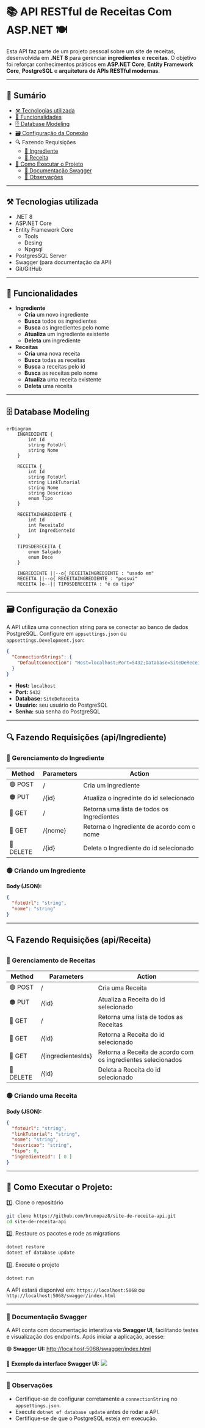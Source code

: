 # 📚 API RESTful de Receitas Com ASP.NET 🍽️

Esta API faz parte de um projeto pessoal sobre um site de receitas, desenvolvida em **.NET 8** para gerenciar **ingredientes** e **receitas**. O objetivo foi reforçar conhecimentos práticos em **ASP.NET Core**, **Entity Framework Core**, **PostgreSQL** e **arquitetura de APIs RESTful modernas**.

---

## 📂 Sumário

* [⚒️ Tecnologias utilizada](#️-tecnologias-utilizada)
* [🔧 Funcionalidades](#-funcionalidades)
* [🗄️ Database Modeling](#️-database-modeling)
* [🗃️ Configuração da Conexão](#️-configuração-da-conexão)
* 🔍 Fazendo Requisições
  * [🍪 Ingrediente](#-gerenciamento-do-ingrediente)
  * [📔 Receita](#-gerenciamento-de-receitas)
* [🚀 Como Executar o Projeto](#-como-executar-o-projeto)
  * [📗 Documentação Swagger](#-documentação-swagger)
  * [🚫 Observações](#-observações)

  
---

## ⚒️ Tecnologias utilizada

- .NET 8
- ASP.NET Core
- Entity Framework Core
  * Tools
  * Desing
  * Npgsql  
- PostgresSQL Server 
- Swagger (para documentação da API)
- Git/GitHub

---

## 🔧 Funcionalidades

- **Ingrediente**
  * **Cria** um novo ingrediente
  *  **Busca** todos os ingredientes
  *  **Busca** os ingredientes pelo nome
  *  **Atualiza** um ingrediente existente
  *  **Deleta** um ingrediente
- **Receitas**
  * **Cria** uma nova receita
  *  **Busca** todas as receitas
  *  **Busca** a receitas pelo id
  *  **Busca** as receitas pelo nome
  *  **Atualiza** uma receita existente
  *  **Deleta** uma receita

---

## 🗄️ Database Modeling

```mermaid
erDiagram
    INGREDIENTE {
        int Id
        string FotoUrl
        string Nome
    }

    RECEITA {
        int Id
        string FotoUrl
        string LinkTutorial
        string Nome
        string Descricao
        enum Tipo
    }

    RECEITAINGREDIENTE {
        int Id
        int ReceitaId
        int IngredienteId
    }

    TIPOSDERECEITA {
        enum Salgado 
        enum Doce 
    }

    INGREDIENTE ||--o{ RECEITAINGREDIENTE : "usado em"
    RECEITA ||--o{ RECEITAINGREDIENTE : "possui"
    RECEITA }o--|| TIPOSDERECEITA : "é do tipo"

```

---

## 🗃️ Configuração da Conexão

A API utiliza uma connection string para se conectar ao banco de dados PostgreSQL. Configure em `appsettings.json` ou `appsettings.Development.json`:

```json
{
  "ConnectionStrings": {
    "DefaultConnection": "Host=localhost;Port=5432;Database=SiteDeReceita;Username=${DB_User};Password=${DB_Password}"
  }
}
```

- **Host:**  `localhost`
- **Port:** `5432`
- **Database:** `SiteDeReceita`
- **Usuário:** seu usuário do PostgreSQL
- **Senha:** sua senha do PostgreSQL

---

## 🔍 Fazendo Requisições (api/Ingrediente)

###  🍪 Gerenciamento do Ingrediente

| Method | Parameters | Action                                         |
| ------ | ---------- | --------------------------------------------  |
|🟢 POST   | /          | Cria um ingrediente                         |
|🟠 PUT    | /{id}      | Atualiza o ingredinte do id selecionado     |
|🔵 GET    | /          | Retorna uma lista de todos os Ingredientes  |
|🔵 GET    | /{nome}    | Retorna o Ingrediente de acordo com o nome  |
|🔴 DELETE | /{id}      | Deleta o Ingrediente do id selecionado      |


### 🟢 Criando um Ingrediente

**Body (JSON):**
```json
{
  "fotoUrl": "string",
  "nome": "string"
}
```

---

## 🔍 Fazendo Requisições (api/Receita)

###  📔 Gerenciamento de Receitas

| Method | Parameters | Action                                         |
| ------ | ---------- | ---------------------------------------------  |
|🟢 POST   | /          | Cria uma Receita                            |
|🟠 PUT    | /{id}      | Atualiza a Receita do id selecionado        |
|🔵 GET    | /          | Retorna uma lista de todos as Receitas      |
|🔵 GET    | /{id}      | Retorna a Receita do id selecionado           |
|🔵 GET    | /{ingredientesIds} | Retorna a Receita de acordo com os ingredientes selecionados        |
|🔴 DELETE | /{id}      | Deleta a Receita do id selecionado          |

### 🟢 Criando uma Receita

**Body (JSON):**
```json
{
  "fotoUrl": "string",
  "linkTutorial": "string",
  "nome": "string",
  "descricao": "string",
  "tipo": 0,
  "ingredienteId": [ 0 ]
}
```

---

## 🚀 Como Executar o Projeto:

1️⃣. Clone o repositório

```bash
git clone https://github.com/brunopaz8/site-de-receita-api.git
cd site-de-receita-api
```

2️⃣. Restaure os pacotes e rode as migrations

```bash
dotnet restore
dotnet ef database update
```

3️⃣. Execute o projeto

```bash
dotnet run
```

A API estará disponível em: `https://localhost:5068` ou `http://localhost:5068/swagger/index.html`

---

### 📗 Documentação **Swagger**
A API conta com documentação interativa via **Swagger UI**, facilitando testes e visualização dos endpoints. Após iniciar a aplicação, acesse:

🟢 **Swagger UI:** [http://localhost:5068/swagger/index.html](http://localhost:5068/swagger/index.html)

📌 **Exemplo da interface Swagger UI:**
<img src="imgs/swagger-site-de-receita-api.png">

---

### 🚫 Observações

* Certifique-se de configurar corretamente a `connectionString` no `appsettings.json`.
* Execute `dotnet ef database update` antes de rodar a API.
* Certifique-se de que o PostgreSQL esteja em execução.



